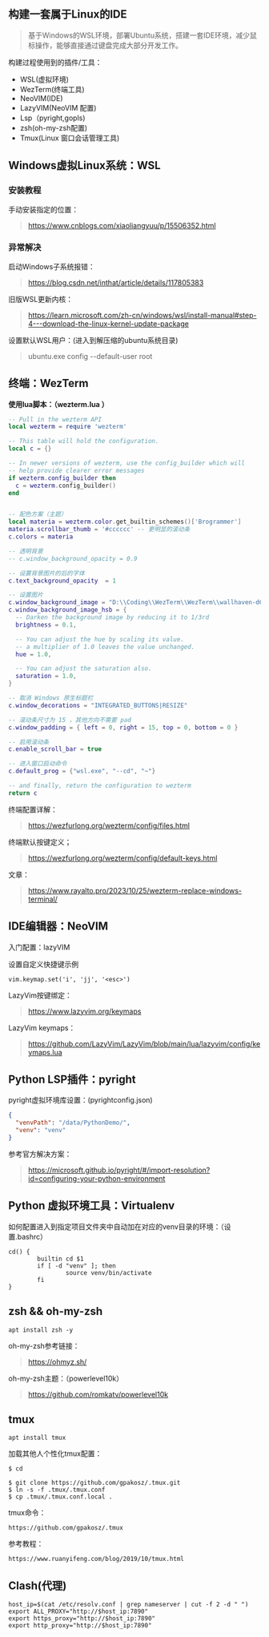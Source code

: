 ## 构建一套属于Linux的IDE

> 基于Windows的WSL环境，部署Ubuntu系统，搭建一套IDE环境，减少鼠标操作，能够直接通过键盘完成大部分开发工作。

构建过程使用到的插件/工具：
- WSL(虚拟环境)
- WezTerm(终端工具)
- NeoVIM(IDE)
- LazyVIM(NeoVIM 配置)
- Lsp（pyright,gopls)
- zsh(oh-my-zsh配置)
- Tmux(Linux 窗口会话管理工具)


## Windows虚拟Linux系统：WSL

### 安装教程

手动安装指定的位置：
> https://www.cnblogs.com/xiaoliangyuu/p/15506352.html

### 异常解决

启动Windows子系统报错：
> https://blog.csdn.net/inthat/article/details/117805383

旧版WSL更新内核：
> https://learn.microsoft.com/zh-cn/windows/wsl/install-manual#step-4---download-the-linux-kernel-update-package

设置默认WSL用户：(进入到解压缩的ubuntu系统目录)
> ubuntu.exe config --default-user root

## 终端：WezTerm

**使用lua脚本：（wezterm.lua ）**
```lua
-- Pull in the wezterm API
local wezterm = require 'wezterm'

-- This table will hold the configuration.
local c = {}

-- In newer versions of wezterm, use the config_builder which will
-- help provide clearer error messages
if wezterm.config_builder then
  c = wezterm.config_builder()
end


-- 配色方案（主题）
local materia = wezterm.color.get_builtin_schemes()['Brogrammer']
materia.scrollbar_thumb = '#cccccc' -- 更明显的滚动条
c.colors = materia

-- 透明背景
-- c.window_background_opacity = 0.9

-- 设置背景图片的后的字体
c.text_background_opacity  = 1

-- 设置图片
c.window_background_image = "D:\\Coding\\WezTerm\\WezTerm\\wallhaven-d66zrl.jpg"
c.window_background_image_hsb = {
  -- Darken the background image by reducing it to 1/3rd
  brightness = 0.1,

  -- You can adjust the hue by scaling its value.
  -- a multiplier of 1.0 leaves the value unchanged.
  hue = 1.0,

  -- You can adjust the saturation also.
  saturation = 1.0,
}

-- 取消 Windows 原生标题栏
c.window_decorations = "INTEGRATED_BUTTONS|RESIZE"

-- 滚动条尺寸为 15 ，其他方向不需要 pad
c.window_padding = { left = 0, right = 15, top = 0, bottom = 0 }

-- 启用滚动条
c.enable_scroll_bar = true

-- 进入窗口启动命令
c.default_prog = {"wsl.exe", "--cd", "~"}

-- and finally, return the configuration to wezterm
return c
```

终端配置详解：
> https://wezfurlong.org/wezterm/config/files.html

终端默认按键定义；
> https://wezfurlong.org/wezterm/config/default-keys.html

文章：
> https://www.rayalto.pro/2023/10/25/wezterm-replace-windows-terminal/

## IDE编辑器：NeoVIM

入门配置：lazyVIM

设置自定义快捷键示例
```
vim.keymap.set('i', 'jj', '<esc>')
```

LazyVim按键绑定：
> https://www.lazyvim.org/keymaps

LazyVim keymaps：
> https://github.com/LazyVim/LazyVim/blob/main/lua/lazyvim/config/keymaps.lua

## Python LSP插件：pyright

pyright虚拟环境库设置：(pyrightconfig.json)
```json
{
  "venvPath": "/data/PythonDemo/",
  "venv": "venv"
}
```

参考官方解决方案：
> https://microsoft.github.io/pyright/#/import-resolution?id=configuring-your-python-environment


## Python 虚拟环境工具：Virtualenv

如何配置进入到指定项目文件夹中自动加在对应的venv目录的环境：（设置.bashrc）
```
cd() {
        builtin cd $1
        if [ -d "venv" ]; then
                source venv/bin/activate
        fi
}
```


## zsh && oh-my-zsh

```shell
apt install zsh -y
```

oh-my-zsh参考链接：
> https://ohmyz.sh/

oh-my-zsh主题：（powerlevel10k）
> https://github.com/romkatv/powerlevel10k

## tmux

```
apt install tmux
```

加载其他人个性化tmux配置：
```shell
$ cd

$ git clone https://github.com/gpakosz/.tmux.git
$ ln -s -f .tmux/.tmux.conf
$ cp .tmux/.tmux.conf.local .
```

tmux命令：
```
https://github.com/gpakosz/.tmux
```

参考教程：
```
https://www.ruanyifeng.com/blog/2019/10/tmux.html
```

## Clash(代理)

```
host_ip=$(cat /etc/resolv.conf | grep nameserver | cut -f 2 -d " ")
export ALL_PROXY="http://$host_ip:7890"
export https_proxy="http://$host_ip:7890"
export http_proxy="http://$host_ip:7890"
```
